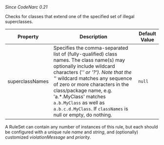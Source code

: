 
*Since CodeNarc 0.21*

Checks for classes that extend one of the specified set of illegal superclasses.

| Property                    | Description            | Default Value    |
|-----------------------------|------------------------|------------------|
| superclassNames             | Specifies the comma-separated list of (fully-qualified) class names. The class name(s) may optionally include wildcard characters ('*' or '?'). Note that the '*' wildcard matches any sequence of zero or more characters in the class/package name, e.g. 'a.*.MyClass' matches `a.b.MyClass` as well as `a.b.c.d.MyClass`. If `classNames` is null or empty, do nothing. | `null` |

A RuleSet can contain any number of instances of this rule, but each should be configured
with a unique rule *name* and *string*, and (optionally) customized *violationMessage* and *priority*.


